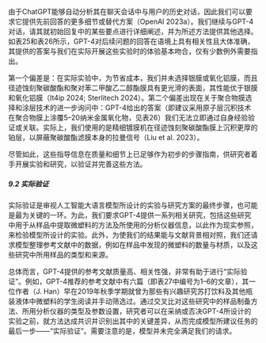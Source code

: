 由于ChatGPT能够自动分析其在聊天会话中与用户的历史对话，因此我们可以要求它提供先前回答的更多细节或替代方案（OpenAI 2023a）。我们继续与GPT-4对话，请其就初始回复中的某些要点进行详细阐述，并为所述方法提供其他选择。如表25和表26所示，GPT-4对后续问题的回答在语境上具有相关性且大体准确，其提供的答案与我们在实际开展这些实验时的体验基本吻合，仅有少数例外需要指出。

第一个偏差是：在实际实验中，为节省成本，我们并未选择银膜或氧化铝膜，而且径迹蚀刻聚碳酸酯和聚对苯二甲酸乙二醇酯膜具有更光滑的表面，其性能优于银膜和氧化铝膜（It4ip 2024; Sterlitech 2024）。第二个偏差出现在关于聚合物膜选择和涂层技术的进一步询问中：GPT-4给出的答案（即建议采用原子层沉积技术在聚合物膜上涂覆5–20纳米金属氧化物，见表26）我们无法立即通过自身经验验证或关联。实际上，我们使用的是精细镀膜机在径迹蚀刻聚碳酸酯膜上沉积更厚的铂层，以屏蔽聚碳酸酯滤膜本身的拉曼信号（Liu et al. 2023）。

尽管如此，这些指导信息在质量和细节上已足够作为初步的步骤指南，供研究者着手开展实验和研究，以验证并完善这些方法。

##### 9.2 实际验证
实际验证是审视人工智能大语言模型所设计的实验与研究方案的最终步骤，也可能是最为关键的一环。为此，我们要求GPT-4提供一系列相关研究，包括这些研究中用于从样品中提取微塑料的方法及所使用的分析仪器信息，以此作为现实参照，来检验模型所设计的实验。此外，为使我们的结果能与文献背景相对照，我们还请求模型整理参考文献中的数据，例如在样品中发现的微塑料的数量与材质，以及这些研究中所用样品的类型和来源。

总体而言，GPT-4提供的参考文献质量高、相关性强，非常有助于进行“实际验证”。例如，GPT-4推荐的参考文献中有六篇（即表27中编号为1–6的文章），其一位作者（J. Han）早在2019年秋季学期就曾为那些有兴趣研究苏打饮料及其他瓶装液体中微塑料的学生阅读并手动筛选过。通过交叉比对这些研究中的样品制备方法、所用分析仪器的类型及参数设置，研究者可以在采纳或否决GPT-4所设计的实验之前，就方法达成共识并识别出其中的关键差异，从而完成模型所建议任务的最后一步——“实际验证”。需要注意的是，模型并未完全满足我们的请求。